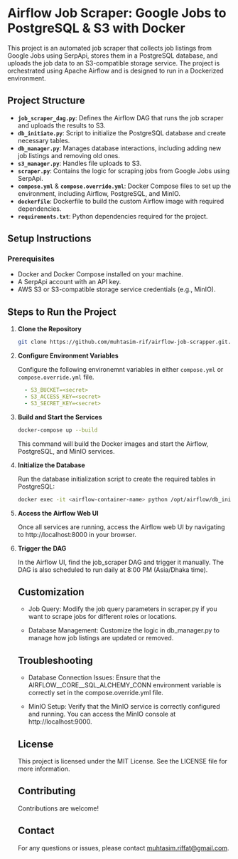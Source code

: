# Airflow Job Scraper: Google Jobs to PostgreSQL & S3 with Docker

This project is an automated job scraper that collects job listings from Google Jobs using SerpApi, stores them in a PostgreSQL database, and uploads the job data to an S3-compatible storage service. The project is orchestrated using Apache Airflow and is designed to run in a Dockerized environment.

## Project Structure

- **`job_scraper_dag.py`**: Defines the Airflow DAG that runs the job scraper and uploads the results to S3.
- **`db_initiate.py`**: Script to initialize the PostgreSQL database and create necessary tables.
- **`db_manager.py`**: Manages database interactions, including adding new job listings and removing old ones.
- **`s3_manager.py`**: Handles file uploads to S3.
- **`scraper.py`**: Contains the logic for scraping jobs from Google Jobs using SerpApi.
- **`compose.yml`** & **`compose.override.yml`**: Docker Compose files to set up the environment, including Airflow, PostgreSQL, and MinIO.
- **`dockerfile`**: Dockerfile to build the custom Airflow image with required dependencies.
- **`requirements.txt`**: Python dependencies required for the project.

## Setup Instructions

### Prerequisites

- Docker and Docker Compose installed on your machine.
- A SerpApi account with an API key.
- AWS S3 or S3-compatible storage service credentials (e.g., MinIO).

## Steps to Run the Project

1. **Clone the Repository**

   ```bash
   git clone https://github.com/muhtasim-rif/airflow-job-scrapper.git.
   
2. **Configure Environment Variables**

    Configure the following environemnt variables in either `compose.yml` or `compose.override.yml` file. 
    
    ```yml
      - S3_BUCKET=<secret>
      - S3_ACCESS_KEY=<secret>
      - S3_SECRET_KEY=<secret>
    ```

3. **Build and Start the Services**

    ```bash
    docker-compose up --build
    ```
    This command will build the Docker images and start the Airflow, PostgreSQL, and MinIO services.

4. **Initialize the Database**

    Run the database initialization script to create the required tables in PostgreSQL:
    ```bash
    docker exec -it <airflow-container-name> python /opt/airflow/db_initiate.py

5. **Access the Airflow Web UI**

    Once all services are running, access the Airflow web UI by navigating to 
    http://localhost:8000 in your browser.

6.  **Trigger the DAG**

    In the Airflow UI, find the job_scraper DAG and trigger it manually. The DAG is also scheduled to run daily at 8:00 PM (Asia/Dhaka time).


    ## Customization


    -   Job Query: Modify the job query parameters in scraper.py if you want to scrape jobs for different roles or locations.

    -   Database Management: Customize the logic in db_manager.py to manage how job listings are updated or removed.

    ## Troubleshooting

    -   Database Connection Issues: Ensure that the AIRFLOW__CORE__SQL_ALCHEMY_CONN environment variable is correctly set in the compose.override.yml file.

    -   MinIO Setup: Verify that the MinIO service is correctly configured and running. You can access the MinIO console at http://localhost:9000.

    ## License

    This project is licensed under the MIT License. See the LICENSE file for more information.

    ## Contributing
    
    Contributions are welcome!

    ## Contact
 
    For any questions or issues, please contact muhtasim.riffat@gmail.com.

